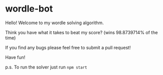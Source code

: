 # wordle-bot

Hello! Welcome to my wordle solving algorithm.

Think you have what it takes to beat my score? (wins 98.8739714% of the time)

If you find any bugs please feel free to submit a pull request!

Have fun! 

p.s. To run the solver just run `npm start`